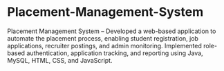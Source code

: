 # Placement-Management-System
Placement Management System – Developed a web-based application to automate the placement process, enabling student registration, job applications, recruiter postings, and admin monitoring. Implemented role-based authentication, application tracking, and reporting using Java, MySQL, HTML, CSS, and JavaScript.
